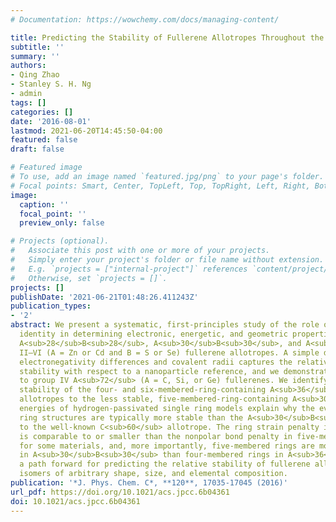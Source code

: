 ```yaml
---
# Documentation: https://wowchemy.com/docs/managing-content/

title: Predicting the Stability of Fullerene Allotropes Throughout the Periodic Table
subtitle: ''
summary: ''
authors:
- Qing Zhao
- Stanley S. H. Ng
- admin
tags: []
categories: []
date: '2016-08-01'
lastmod: 2021-06-20T14:45:50-04:00
featured: false
draft: false

# Featured image
# To use, add an image named `featured.jpg/png` to your page's folder.
# Focal points: Smart, Center, TopLeft, Top, TopRight, Left, Right, BottomLeft, Bottom, BottomRight.
image:
  caption: ''
  focal_point: ''
  preview_only: false

# Projects (optional).
#   Associate this post with one or more of your projects.
#   Simply enter your project's folder or file name without extension.
#   E.g. `projects = ["internal-project"]` references `content/project/deep-learning/index.md`.
#   Otherwise, set `projects = []`.
projects: []
publishDate: '2021-06-21T01:48:26.411243Z'
publication_types:
- '2'
abstract: We present a systematic, first-principles study of the role of elemental
  identity in determining electronic, energetic, and geometric properties of representative
  A<sub>28</sub>B<sub>28</sub>, A<sub>30</sub>B<sub>30</sub>, and A<sub>36</sub>B<sub>36</sub> III–V (A = B, Al, Ga, or In and B = N, P, or As) and
  II–VI (A = Zn or Cd and B = S or Se) fullerene allotropes. A simple descriptor comprising
  electronegativity differences and covalent radii captures the relative fullerene
  stability with respect to a nanoparticle reference, and we demonstrate transferability
  to group IV A<sub>72</sub> (A = C, Si, or Ge) fullerenes. We identify the source of relative
  stability of the four- and six-membered-ring-containing A<sub>36</sub>B<sub>36</sub> and A<sub>28</sub>B<sub>28</sub> fullerene
  allotropes to the less stable, five-membered-ring-containing A<sub>30</sub>B<sub>30</sub> allotrope. Relative
  energies of hydrogen-passivated single ring models explain why the even-membered
  ring structures are typically more stable than the A<sub>30</sub>B<sub>30</sub> fullerene, despite analogies
  to the well-known C<sub>60</sub> allotrope. The ring strain penalty in the four-membered ring
  is comparable to or smaller than the nonpolar bond penalty in five-membered rings
  for some materials, and, more importantly, five-membered rings are more numerous
  in A<sub>30</sub>B<sub>30</sub> than four-membered rings in A<sub>36</sub>B<sub>36</sub> or A<sub>28</sub>B<sub>28</sub> allotropes. Overall, we demonstrate
  a path forward for predicting the relative stability of fullerene allotropes and
  isomers of arbitrary shape, size, and elemental composition.
publication: '*J. Phys. Chem. C*, **120**, 17035-17045 (2016)'
url_pdf: https://doi.org/10.1021/acs.jpcc.6b04361
doi: 10.1021/acs.jpcc.6b04361
---
```


